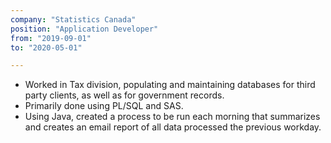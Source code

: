 ```yaml
---
company: "Statistics Canada"
position: "Application Developer"
from: "2019-09-01"
to: "2020-05-01"

---
```

* Worked in Tax division, populating and maintaining databases for third party clients, as well as for government records.
* Primarily done using PL/SQL and SAS.
* Using Java, created a process to be run each morning that summarizes and creates an email report of all data processed the previous workday.
